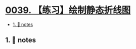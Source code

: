 # [0039. 【练习】绘制静态折线图](https://github.com/Tdahuyou/TNotes.svg/tree/main/notes/0039.%20%E3%80%90%E7%BB%83%E4%B9%A0%E3%80%91%E7%BB%98%E5%88%B6%E9%9D%99%E6%80%81%E6%8A%98%E7%BA%BF%E5%9B%BE)

<!-- region:toc -->

- [1. 📒 notes](#1--notes)

<!-- endregion:toc -->

## 1. 📒 notes
